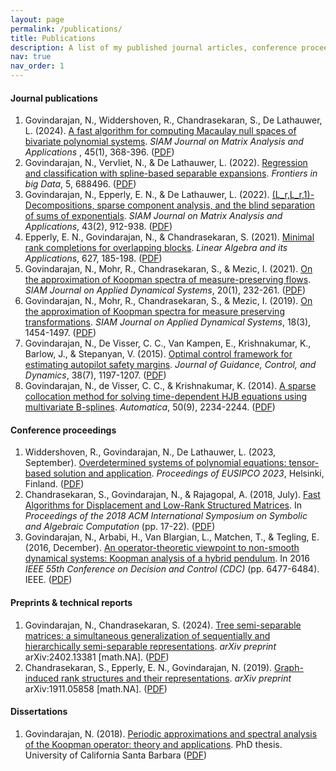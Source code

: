 ```yaml
---
layout: page
permalink: /publications/
title: Publications
description: A list of my published journal articles, conference proceedings, preprints and technical in (reverse) chronological order.
nav: true
nav_order: 1
---
```


#### Journal publications
1. Govindarajan, N.,  Widdershoven, R.,  Chandrasekaran, S., De Lathauwer, L. (2024). [A fast algorithm for computing Macaulay null spaces of bivariate polynomial systems](https://epubs.siam.org/doi/10.1137/23M1550414). *SIAM Journal on Matrix Analysis and Applications* , 45(1), 368-396.  ([PDF](https://ftp.esat.kuleuven.be/pub/stadius/ida/reports/23-16.pdf))
2. Govindarajan, N., Vervliet, N., & De Lathauwer, L. (2022). [Regression and classification with spline-based separable expansions](https://www.frontiersin.org/articles/10.3389/fdata.2022.688496/full). *Frontiers in big Data*, 5, 688496. ([PDF](https://www.frontiersin.org/articles/10.3389/fdata.2022.688496/pdf))
3. Govindarajan, N., Epperly, E. N., & De Lathauwer, L. (2022). [(L_r,L_r,1)-Decompositions, sparse component analysis, and the blind separation of sums of exponentials](https://epubs.siam.org/doi/abs/10.1137/21M1426444). *SIAM Journal on Matrix Analysis and Applications*, 43(2), 912-938. ([PDF](https://ftp.esat.kuleuven.be/pub/stadius/ida/reports/21-101.pdf))
4. Epperly, E. N., Govindarajan, N., & Chandrasekaran, S. (2021). [Minimal rank completions for overlapping blocks](https://www.sciencedirect.com/science/article/abs/pii/S0024379521002469). *Linear Algebra and its Applications*, 627, 185-198. ([PDF](https://arxiv.org/pdf/2106.11267.pdf))
5. Govindarajan, N., Mohr, R., Chandrasekaran, S., & Mezic, I. (2021). [On the approximation of Koopman spectra of measure-preserving flows](https://epubs.siam.org/doi/abs/10.1137/19M1282908). *SIAM Journal on Applied Dynamical Systems*, 20(1), 232-261. ([PDF](https://arxiv.org/pdf/1806.10296.pdf))
6. Govindarajan, N., Mohr, R., Chandrasekaran, S., & Mezic, I. (2019). [On the approximation of Koopman spectra for measure preserving transformations](https://epubs.siam.org/doi/abs/10.1137/18M1175094). *SIAM Journal on Applied Dynamical Systems*, 18(3), 1454-1497. ([PDF](https://arxiv.org/pdf/1803.03920.pdf))
7. Govindarajan, N., De Visser, C. C., Van Kampen, E., Krishnakumar, K., Barlow, J., & Stepanyan, V. (2015). [Optimal control framework for estimating autopilot safety margins](https://arc.aiaa.org/doi/abs/10.2514/1.G000271). *Journal of Guidance, Control, and Dynamics*, 38(7), 1197-1207. ([PDF]()) 
8. Govindarajan, N., de Visser, C. C., & Krishnakumar, K. (2014). [A sparse collocation method for solving time-dependent HJB equations using multivariate B-splines](https://www.sciencedirect.com/science/article/abs/pii/S0005109814002878). *Automatica*, 50(9), 2234-2244. ([PDF]())

#### Conference proceedings 
1. Widdershoven, R., Govindarajan, N., De Lathauwer, L. (2023, September). [Overdetermined systems of polynomial equations: tensor-based solution and application](https://kuleuven.limo.libis.be/discovery/search?query=any,contains,LIRIAS4090734&tab=LIRIAS&search_scope=lirias_profile&vid=32KUL_KUL:Lirias&offset=0). *Proceedings of EUSIPCO 2023*, Helsinki, Finland. ([PDF]())
2. Chandrasekaran, S., Govindarajan, N., & Rajagopal, A. (2018, July). [Fast Algorithms for Displacement and Low-Rank Structured Matrices](https://dl.acm.org/doi/10.1145/3208976.3209025). In *Proceedings of the 2018 ACM International Symposium on Symbolic and Algebraic Computation* (pp. 17-22). ([PDF](https://arxiv.org/pdf/1807.03437.pdf))
3. Govindarajan, N., Arbabi, H., Van Blargian, L., Matchen, T., & Tegling, E. (2016, December). [An operator-theoretic viewpoint to non-smooth dynamical systems: Koopman analysis of a hybrid pendulum](https://ieeexplore.ieee.org/abstract/document/7799266). In 2016 *IEEE 55th Conference on Decision and Control (CDC)* (pp. 6477-6484). IEEE. ([PDF](/assets/pdf/CDCpaperPendulum_final.pdf))

#### Preprints & technical reports
1. Govindarajan, N., Chandrasekaran, S. (2024). [Tree semi-separable matrices: a simultaneous generalization of sequentially and hierarchically semi-separable representations](https://arxiv.org/abs/2402.13381). *arXiv preprint* arXiv:2402.13381 [math.NA]. ([PDF](https://arxiv.org/pdf/1911.05858.pdf))
2. Chandrasekaran, S., Epperly, E. N., Govindarajan, N. (2019). [Graph-induced rank structures and their representations](https://arxiv.org/abs/1911.05858). *arXiv preprint* arXiv:1911.05858 [math.NA]. ([PDF](https://arxiv.org/pdf/1911.05858.pdf))


#### Dissertations
1. Govindarajan, N. (2018). [Periodic approximations and spectral analysis of the Koopman operator: theory and applications](https://www.proquest.com/openview/8460f34e200557d7601c851619e1e108/1?pq-origsite=gscholar&cbl=18750&diss=y). PhD thesis. University of California Santa Barbara ([PDF](https://escholarship.org/content/qt7bf6218t/qt7bf6218t.pdf))